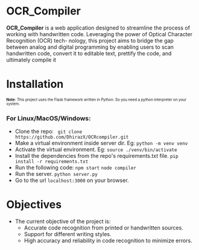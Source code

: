 # OCR_Compiler
__OCR_Compiler__ is a web application designed to streamline the process of working with
handwritten code. Leveraging the power of Optical Character Recognition (OCR) tech-
nology, this project aims to bridge the gap between analog and digital programming by
enabling users to scan handwritten code, convert it to editable text, prettify the code, and
ultimately compile it

# Installation
<sub><sup>__Note__: This project uses the Flask framework written in Python. So you need a python interpreter on your system.</sup></sub>
### For Linux/MacOS/Windows:
+ Clone the repo:
    ` git clone https://github.com/DhirazX/OCRcompiler.git`
+ Make a virtual environment inside server dir. Eg:
    `python -m venv venv`
+ Activate the virtual environment. Eg:
    `source ./venv/bin/activate`
+ Install the dependencies from the repo's requirements.txt file.
    `pip install -r requirements.txt`
+ Run the following code:
    `npm start`  `node compiler` 
+ Run the server.
    `python server.py`
+ Go to the url `localhost:3000` on your browser.

# Objectives
+ The current objective of the project is:
    - Accurate code recognition from printed or handwritten sources.
    - Support for different writing styles.
    - High accuracy and reliability in code recognition to minimize errors.


